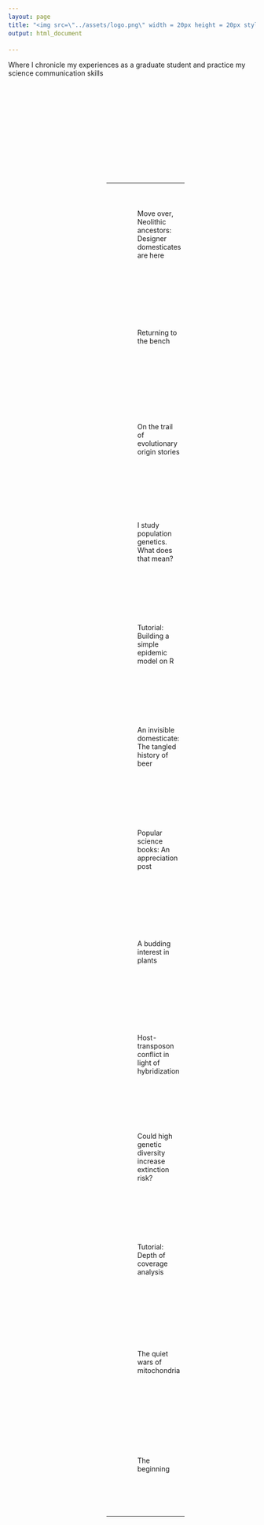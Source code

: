 ```yaml
---
layout: page
title: "<img src=\"../assets/logo.png\" width = 20px height = 20px style=\"float: left;\"/> &emsp;Genome Inquirer"
output: html_document

---
```

Where I chronicle my experiences as a graduate student and practice my science communication skills  


<table style="padding:200px" border=0>
  <tr>
    <td> 
         <img src="../assets/denovo.png"  alt="13" width = 200px height = 200px
         object-fit:cover></td>
 <td>&emsp;&emsp;</td>
 <td>Move over, Neolithic ancestors: Designer domesticates are here</td>
  </tr>
  <tr>
    <td> 
         <img src="../assets/ratchet.png"  alt="12" width = 200px height = 200px
         object-fit:cover></td>
 <td>&emsp;&emsp;</td>     
 <td>Returning to the bench</td>
  </tr>
  
  
  <tr>
    <td> 
         <img src="../assets/origin.png"  alt="11" width = 200px height = 200px
         object-fit:cover></td>
 <td>&emsp;&emsp;</td>     
 <td>On the trail of evolutionary origin stories</td>
  </tr>
  
  <tr>
    <td> 
         <img src="../assets/pca.png"  alt="10" width = 200px height = 200px
         object-fit:cover></td>
 <td>&emsp;&emsp;</td>     
 <td>I study population genetics. What does that mean?</td>
  </tr>
  
  <tr>
    <td> 
         <img src="../assets/epidemic.png"  alt="9" width = 200px height = 200px
         object-fit:cover></td>
 <td>&emsp;&emsp;</td>     
 <td>Tutorial: Building a simple epidemic model on R</td>
  </tr>
  
  <tr>
    <td> 
         <img src="../assets/beer.png"  alt="8" width = 200px height = 200px
         object-fit:cover></td>
 <td>&emsp;&emsp;</td>     
 <td>An invisible domesticate: The tangled history of beer</td>
  </tr>
  
  <tr>
    <td> 
         <img src="../assets/popsci.png"  alt="7" width = 200px height = 200px
         object-fit:cover></td>
<td>&emsp;&emsp;</td>    
 <td>Popular science books: An appreciation post</td>
  </tr>
  
  <tr>
    <td> 
         <img src="../assets/bud.jpeg"  alt="6" width = 200px height = 200px
         object-fit:cover></td>
 <td>&emsp;&emsp;</td>     
 <td>A budding interest in plants</td>
  </tr>
  
  
  <tr>
    <td> 
         <img src="../assets/abudhabi.jpeg"  alt="5" width = 200px height = 200px
         object-fit:cover></td>
<td>&emsp;&emsp;</td>      
 <td>Host-transposon conflict in light of hybridization</td>
  </tr>
  
  <tr>
    <td> 
         <img src="../assets/risk.jpeg"  alt="4" width = 200px height = 200px
         object-fit:cover></td>
 <td>&emsp;&emsp;</td>     
 <td>Could high genetic diversity increase extinction risk?</td>
  </tr>
  
  <tr>
    <td> 
         <img src="../assets/coverage.png"  alt="3" width = 200px height = 200px
         object-fit:cover></td>
 <td>&emsp;&emsp;</td>      
 <td>Tutorial: Depth of coverage analysis</td>
  </tr>
  
  <tr>
    <td> 
         <img src="../assets/mito.png"  alt="2" width = 200px height = 200px
         object-fit:cover></td>
 <td>&emsp;&emsp;</td>     
 <td>The quiet wars of mitochondria</td>
  </tr>
  
  <tr>
    <td> 
         <img src="../assets/theme.png"  alt="1" width = 200px height = 200px
         object-fit:cover></td>
 <td>&emsp;&emsp;</td>     
 <td>The beginning</td>
  </tr>
  
  
</table>